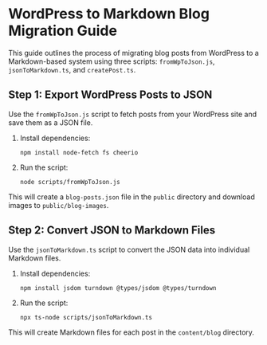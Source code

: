 # WordPress to Markdown Blog Migration Guide

This guide outlines the process of migrating blog posts from WordPress to a Markdown-based system using three scripts: `fromWpToJson.js`, `jsonToMarkdown.ts`, and `createPost.ts`.

## Step 1: Export WordPress Posts to JSON

Use the `fromWpToJson.js` script to fetch posts from your WordPress site and save them as a JSON file.

1. Install dependencies:
   ```
   npm install node-fetch fs cheerio
   ```

2. Run the script:
   ```
   node scripts/fromWpToJson.js
   ```

This will create a `blog-posts.json` file in the `public` directory and download images to `public/blog-images`.

## Step 2: Convert JSON to Markdown Files

Use the `jsonToMarkdown.ts` script to convert the JSON data into individual Markdown files.

1. Install dependencies:
   ```
   npm install jsdom turndown @types/jsdom @types/turndown
   ```

2. Run the script:
   ```
   npx ts-node scripts/jsonToMarkdown.ts
   ```

This will create Markdown files for each post in the `content/blog` directory.